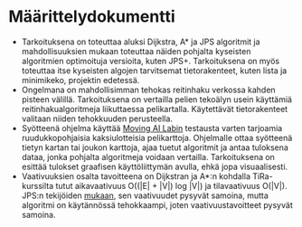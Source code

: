 # Määrittelydokumentti
- Tarkoituksena on toteuttaa aluksi Dijkstra, A* ja JPS algoritmit ja mahdollisuuksien mukaan toteuttaa näiden pohjalta kyseisten algoritmien optimoituja versioita, kuten JPS+. Tarkoituksena on myös toteuttaa itse kyseisten algojen tarvitsemat tietorakenteet, kuten lista ja minimikeko, projektin edetessä.
- Ongelmana on mahdollisimman tehokas reitinhaku verkossa kahden pisteen välillä. Tarkoituksena on vertailla pelien tekoälyn usein käyttämiä reitinhakualgoritmeja liikuttaessa pelikartalla. Käytettävät tietorakenteet valitaan niiden tehokkuuden perusteella.
- Syötteenä ohjelma käyttää [Moving AI Labin](http://movingai.com/benchmarks/) testausta varten tarjoamia ruudukkopohjaisia kaksiulotteisia pelikarttoja. Ohjelmalle ottaa syötteenä tietyn kartan tai joukon karttoja, ajaa tuetut algoritmit ja antaa tuloksena dataa, jonka pohjalta algoritmeja voidaan vertailla. Tarkoituksena on esittää tulokset graafisen käyttöliittymän avulla, ehkä jopa visuaalisesti.
- Vaativuuksien osalta tavoitteena on Dijkstran ja A*:n kohdalla TiRa-kurssilta tutut aikavaativuus O((|E| + |V|) log |V|) ja tilavaativuus O(|V|). JPS:n tekijöiden [mukaan](https://harablog.wordpress.com/2011/09/07/jump-point-search/), sen vaativuudet pysyvät samoina, mutta algoritmi on käytännössä tehokkaampi, joten vaativuustavoitteet pysyvät samoina.
